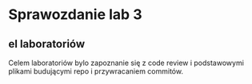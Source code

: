 
# Sprawozdanie lab 3
## el laboratoriów
Celem laboratoriów bylo zapoznanie się z code review i podstawowymi plikami budującymi repo i przywracaniem commitów.
